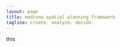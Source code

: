 ```yaml
---
layout: page
title: madrona spatial planning framework
tagline: create. analyze. decide.
---
```

this